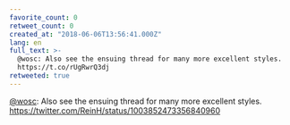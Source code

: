 ```yaml
---
favorite_count: 0
retweet_count: 0
created_at: "2018-06-06T13:56:41.000Z"
lang: en
full_text: >-
  @wosc: Also see the ensuing thread for many more excellent styles.
  https://t.co/rUgRwrQ3dj
retweeted: true
---
```


[@wosc](https://twitter.com/wosc): Also see the ensuing thread for many more
excellent styles. <https://twitter.com/ReinH/status/1003852473356840960>
